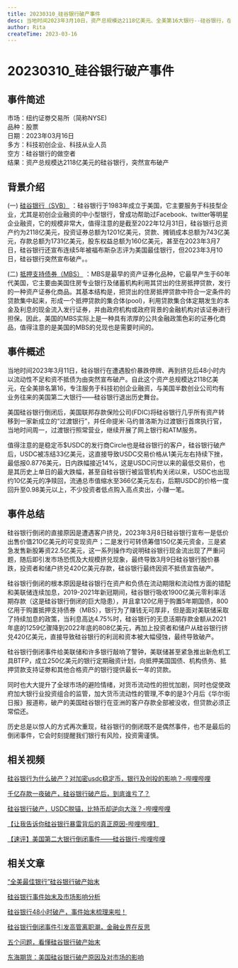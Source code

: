 ```yaml
---
title: 20230310_硅谷银行破产事件
desc: 当地时间2023年3月10日，资产总规模达2118亿美元、全美第16大银行--硅谷银行，在遭遇股价暴跌停牌、再到挤兑后48小时内以资金流动性不足和资不抵债为由突然宣布破产。
author: Rita
createTime: 2023-03-16
---
```


# 20230310_硅谷银行破产事件

## 事件简述
市场：纽约证劵交易所（简称NYSE)  
品种：股票  
日期：2023年03月16日  
多方：科技初创企业、科技从业人员  
空方：硅谷银行的做空者  
结果：资产总规模达2118亿美元的硅谷银行，突然宣布破产 	

## 背景介绍

(一) [硅谷银行（SVB）](https://baike.so.com/doc/23724551-26825176.html) ：硅谷银行于1983年成立于美国，它主要服务于科技型企业，尤其是初创企业融资的中小型银行，曾成功帮助过Facebook、twitter等明星企业融资，它的规模非常大，值得注意的是截至2022年12月31日，硅谷银行总资产约为2118亿美元，投资证券总额为1201亿美元，贷款、摊销成本总额为743亿美元，存款总额为1731亿美元，股东权益总额为160亿美元，甚至在2023年3月7日，硅谷银行还宣布连续5年被福布斯杂志评为美国最佳银行，但2023年3月10日，硅谷银行突然宣布破产。。

(二) [抵押支持债券（MBS）](https://baike.so.com/doc/23724551-26825176.html) ：MBS是最早的资产证券化品种，它最早产生于60年代美国，它主要由美国住房专业银行及储蓄机构利用其贷出的住房抵押贷款，发行的一种资产证券化商品。其基本结构是，把贷出的住房抵押贷款中符合一定条件的贷款集中起来，形成一个抵押贷款的集合体(pool)，利用贷款集合体定期发生的本金及利息的现金流入发行证券，并由政府机构或政府背景的金融机构对该证券进行担保。因此，美国的MBS实际上是一种具有浓厚的公共金融政策色彩的证券化商品，值得注意的是美国的MBS的兑现也是需要时间的。


## 事件概述

当地时间2023年3月11日，硅谷银行在遭遇股价暴跌停牌、再到挤兑后48小时内以流动性不足和资不抵债为由突然宣布破产。自此这个资产总规模达2118亿美元，在全美排名第16，专注服务于科技初创企业融资，与美国半数创业公司均有业务往来的美国第二大银行——硅谷银行退出历史舞台。
  
美国硅谷银行倒闭后，美国联邦存款保险公司(FDIC)将硅谷银行几乎所有资产转移到一家新成立的“过渡银行”，并任命提米·马约普洛斯为过渡银行首席执行官，当地时间周一，过渡银行照常营业，继续开展了网上银行和ATM服务。
  
值得注意的是稳定币$USDC的发行商Circle也是硅谷银行的客户，硅谷银行破产后，USDC被冻结33亿美元，这直接导致USDC交易价格从1美元左右持续下挫，最低报0.8776美元，日内跌幅接近14%，这是USDC问世以来的最低交易价，也是其历史上单日的最大跌幅，甚至自硅谷银行被监管机构关闭以来，USDC也出现约10亿美元的净赎回，流通总市值缩水至366亿美元左右，后期USDC的价格一度回升至0.98美元以上，不少投资者低点购入高点卖出，小赚一笔。

## 事件总结
  
硅谷银行倒闭的直接原因是遭遇客户挤兑，2023年3月8日硅谷银行宣布一是低价出售价值210亿美元的可变现资产；二是发行可转债筹借150亿美元资金，三是紧急发售新股筹资22.5亿美元，这一系列操作均说明硅谷银行现金流出现了严重问题，随后即引发市场恐慌及大规模挤兑现象，最终导致3月9日硅谷银行股价暴跌，投资者和储户挤兑420亿美元存款，硅谷银行最终因资不抵债宣告破产。
  
硅谷银行倒闭的根本原因是硅谷银行在资产和负债在流动期限和流动性方面的错配和美联储连续加息，2019-2021年新冠期间，硅谷银行吸收1900亿美元零利率活期存款（这是硅谷银行倒闭的巨大隐患），并且拿120亿用于购置5年期国债，800亿用于购置抵押支持债券（MBS），银行为了赚钱无可厚非，但是面对美联储采取了持续加息的政策，当利息高达4.75%时，硅谷银行的无息活期存款金额从2021年底的1259亿骤降到2022年底的808亿美元，再加上投资者和储户从硅谷银行挤兑420亿美元，直接导致硅谷银行的利润和资本被大幅侵蚀，最终导致破产。
  
硅谷银行倒闭事件给美联储和许多银行敲响了警钟，美联储甚至紧急推出新危机工具BTFP，成立250亿美元的银行定期融资计划，向抵押美国国债、机构债务、抵押贷款支持证劵和其他合格资产的银行提供最长一年的贷款。

同时也大大提升了全球市场的避险情绪，对货币流动性的担忧加剧，同时也促使政府加大银行业投资组合的监管，加大货币流动性的管理,不幸的是3个月后《华尔街日报》报道称，破产的美国硅谷银行在亚洲的客户存款全部被没收，但贷款必须正常偿还。

历史总是以惊人的方式再次重现，硅谷银行的倒闭既不是偶然事件，也不是最后的倒闭事件，它会时刻提醒我们银行有风险，投资需谨慎。
  
## 相关视频
 
[硅谷银行为什么破产？对加密usdc稳定币，银行及创投的影响？-哔哩哔哩](https://b23.tv/02QHdbI)
			
[千亿存款一夜破产，硅谷银行破产后，到底谁亏了？](https://www.360kuai.com/pc/90866f426814d7816?sign=360_c9d79732&tag_kuaizixun=%E8%B4%A2%E7%BB%8F)
			
[硅谷银行破产，USDC脱锚，比特币却逆向大涨？-哔哩哔哩](https://b23.tv/G7xr97M)
			
[【让我告诉你硅谷银行暴雷背后的真正原因-哔哩哔哩】](https://b23.tv/T8CFIJx)
			
[【速评】美国第二大银行倒闭事件——硅谷银行-哔哩哔哩](https://b23.tv/hcMS5xT)
## 相关文章

[“全美最佳银行”硅谷银行破产始末](http://www.xinminweekly.com.cn/huanqiu/2023/03/22/18697.html)
			 	 
[硅谷银行事件始末及市场影响分析](https://finance.sina.com.cn/money/bank/2023-03-17/doc-imymcrfc4310634.shtml)
			 
[硅谷银行48小时破产，事件始末梳理来啦！](https://caifuhao.eastmoney.com/news/20230313163908194047410)
			 
[硅谷银行倒闭事件引发高管离职潮，金融业界在反思](https://www.360kuai.com/pc/941979cb6e3d11c04?cota=3&kuai_so=1&sign=360_57c3bbd1&refer_scene=so_1)
			 
[五个问题，看懂硅谷银行破产始末](https://k.sina.com.cn/article_1617264814_606580ae02001lmzo.html)
  
[东海期货：美国硅谷银行破产原因及对市场的影响](https://finance.sina.com.cn/money/future/fmnews/2023-03-17/doc-imymcvpc0970281.shtml)
